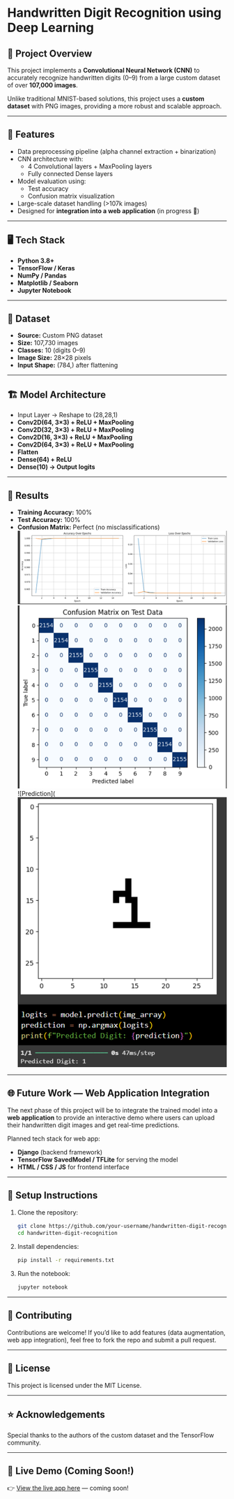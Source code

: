 # Handwritten Digit Recognition using Deep Learning

## 📌 Project Overview

This project implements a **Convolutional Neural Network (CNN)** to accurately recognize handwritten digits (0–9) from a large custom dataset of over **107,000 images**.

Unlike traditional MNIST-based solutions, this project uses a **custom dataset** with PNG images, providing a more robust and scalable approach.

---

## 🚀 Features

- Data preprocessing pipeline (alpha channel extraction + binarization)
- CNN architecture with:
  - 4 Convolutional layers + MaxPooling layers
  - Fully connected Dense layers
- Model evaluation using:
  - Test accuracy
  - Confusion matrix visualization
- Large-scale dataset handling (>107k images)
- Designed for **integration into a web application** (in progress 🚧)

---

## 🖥️ Tech Stack

- **Python 3.8+**
- **TensorFlow / Keras**
- **NumPy / Pandas**
- **Matplotlib / Seaborn**
- **Jupyter Notebook**

---

## 📂 Dataset

- **Source:** Custom PNG dataset  
- **Size:** 107,730 images  
- **Classes:** 10 (digits 0–9)  
- **Image Size:** 28×28 pixels  
- **Input Shape:** (784,) after flattening

---

## 🏗️ Model Architecture

- Input Layer → Reshape to (28,28,1)
- **Conv2D(64, 3×3) + ReLU + MaxPooling**
- **Conv2D(32, 3×3) + ReLU + MaxPooling**
- **Conv2D(16, 3×3) + ReLU + MaxPooling**
- **Conv2D(64, 3×3) + ReLU + MaxPooling**
- **Flatten**
- **Dense(64) + ReLU**
- **Dense(10) → Output logits**

---

## 📝 Results

- **Training Accuracy:** 100%
- **Test Accuracy:** 100%
- **Confusion Matrix:** Perfect (no misclassifications)
![plots](https://github.com/Vedant-Baldwa/Handwritten-Digit-Recognition-using-Neural-Networks-/blob/9e2fe5594e14b55221a6fa503a689453577b24c0/results/graph.png)
![Confusion Matrix](https://github.com/Vedant-Baldwa/Handwritten-Digit-Recognition-using-Neural-Networks-/blob/9e2fe5594e14b55221a6fa503a689453577b24c0/results/Confusion%20Matrix.png)
![Prediction](![plots](https://github.com/Vedant-Baldwa/Handwritten-Digit-Recognition-using-Neural-Networks-/blob/9e2fe5594e14b55221a6fa503a689453577b24c0/results/Prediction.png)

---

## 🌐 Future Work — Web Application Integration

The next phase of this project will be to integrate the trained model into a **web application** to provide an interactive demo where users can upload their handwritten digit images and get real-time predictions.

Planned tech stack for web app:

- **Django** (backend framework)
- **TensorFlow SavedModel / TFLite** for serving the model
- **HTML / CSS / JS** for frontend interface

---

## 🔧 Setup Instructions

1. Clone the repository:
    ```bash
    git clone https://github.com/your-username/handwritten-digit-recognition.git
    cd handwritten-digit-recognition
    ```

2. Install dependencies:
    ```bash
    pip install -r requirements.txt
    ```

3. Run the notebook:
    ```bash
    jupyter notebook
    ```

---

## 🤝 Contributing

Contributions are welcome! If you’d like to add features (data augmentation, web app integration), feel free to fork the repo and submit a pull request.

---

## 📄 License

This project is licensed under the MIT License.

---

## ⭐ Acknowledgements

Special thanks to the authors of the custom dataset and the TensorFlow community.

---

## 🚀 Live Demo (Coming Soon!)

👉 [View the live app here](#) — coming soon!

